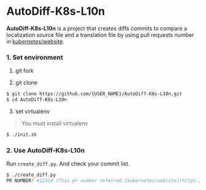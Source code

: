 # AutoDiff-K8s-L10n

**AutoDiff-K8s-L10n** is a project that creates diffs commits to compare a localization source file
and a translation file by using pull requests number in [kubernetes/website](https://github.com/kubernetes/website).

### 1. Set environment 
1) git fork

2) git clone

  ```bash
  $ git clone https://github.com/{USER_NAME}/AutoDiff-K8s-L10n.git
  $ cd AutoDiff-K8s-L10n
  ```

3) set virtualenv

  > You must install virtualenv
  ```bash
  $ ./init.sh
  ```

### 2. Use AutoDiff-K8s-L10n
Run `create_diff.py`. And check your commit list.

```bash
$ ./create_diff.py
PR NUMBER? #12314 (This pr number referred [kubernetes/website](https://github.com/kubernetes/website)
```

